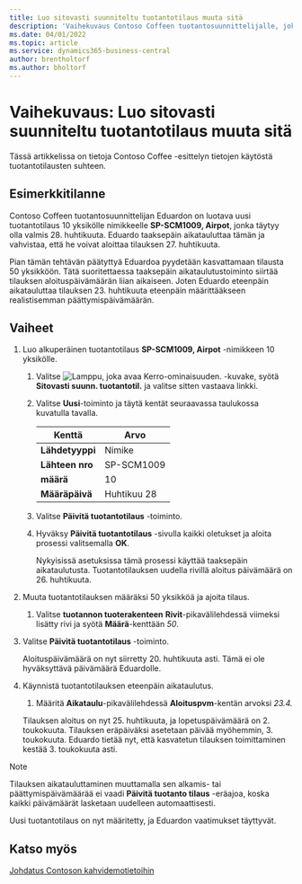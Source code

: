 ```yaml
---
title: Luo sitovasti suunniteltu tuotantotilaus muuta sitä
description: 'Vaihekuvaus Contoso Coffeen tuotantosuunnittelijalle, joka haluaa luoda sitovasti suunnitellun tuotantotilauksen ja muokata sitä.'
ms.date: 04/01/2022
ms.topic: article
ms.service: dynamics365-business-central
author: brentholtorf
ms.author: bholtorf
---
```


# Vaihekuvaus: Luo sitovasti suunniteltu tuotantotilaus muuta sitä

Tässä artikkelissa on tietoja Contoso Coffee -esittelyn tietojen käytöstä tuotantotilausten suhteen.  

## Esimerkkitilanne

Contoso Coffeen tuotantosuunnittelijan Eduardon on luotava uusi tuotantotilaus 10 yksikölle nimikkeelle **SP-SCM1009, Airpot**, jonka täytyy olla valmis 28. huhtikuuta. Eduardo taaksepäin aikatauluttaa tämän ja vahvistaa, että he voivat aloittaa tilauksen 27. huhtikuuta.  

Pian tämän tehtävän päätyttyä Eduardoa pyydetään kasvattamaan tilausta 50 yksikköön. Tätä suoritettaessa taaksepäin aikataulutustoiminto siirtää tilauksen aloituspäivämäärän liian aikaiseen. Joten Eduardo eteenpäin aikatauluttaa tilauksen 23. huhtikuuta eteenpäin määrittääkseen realistisemman päättymispäivämäärän.  

## Vaiheet

1. Luo alkuperäinen tuotantotilaus **SP-SCM1009, Airpot** -nimikkeen 10 yksikölle.

    1. Valitse ![Lamppu, joka avaa Kerro-ominaisuuden.](../../media/ui-search/search_small.png "Kerro, mitä haluat tehdä") -kuvake, syötä **Sitovasti suunn. tuotantotil.** ja valitse sitten vastaava linkki.  

    2. Valitse **Uusi**-toiminto ja täytä kentät seuraavassa taulukossa kuvatulla tavalla.  

        |Kenttä  |Arvo  |
        |---------|---------|
        |**Lähdetyyppi** |Nimike|
        |**Lähteen nro** |SP-SCM1009|
        |**määrä** |10|
        |**Määräpäivä**|Huhtikuu 28  |

    3. Valitse **Päivitä tuotantotilaus** -toiminto.  

    4. Hyväksy **Päivitä tuotantotilaus** -sivulla kaikki oletukset ja aloita prosessi valitsemalla **OK**.  

        Nykyisissä asetuksissa tämä prosessi käyttää taaksepäin aikataulutusta. Tuotantotilauksen uudella rivillä aloitus päivämäärä on 26. huhtikuuta.  

2. Muuta tuotantotilauksen määräksi 50 yksikköä ja ajoita tilaus.  

    1. Valitse **tuotannon tuoterakenteen** **Rivit**-pikavälilehdessä viimeksi lisätty rivi ja syötä **Määrä**-kenttään *50*.  

3. Valitse **Päivitä tuotantotilaus** -toiminto.  

    Aloituspäivämäärä on nyt siirretty 20. huhtikuuta asti. Tämä ei ole hyväksyttävä päivämäärä Eduardolle.

4. Käynnistä tuotantotilauksen eteenpäin aikataulutus.

    1. Määritä **Aikataulu**-pikavälilehdessä **Aloituspvm**-kentän arvoksi *23.4.*

    Tilauksen aloitus on nyt 25. huhtikuuta, ja lopetuspäivämäärä on 2. toukokuuta. Tilauksen eräpäiväksi asetetaan päivää myöhemmin, 3. toukokuuta. Eduardo tietää nyt, että kasvatetun tilauksen toimittaminen kestää 3. toukokuuta asti.

> [!NOTE]
> Tilauksen aikatauluttaminen muuttamalla sen alkamis- tai päättymispäivämäärää ei vaadi **Päivitä tuotanto tilaus** -eräajoa, koska kaikki päivämäärät lasketaan uudelleen automaattisesti.

Uusi tuotantotilaus on nyt määritetty, ja Eduardon vaatimukset täyttyvät.  

## Katso myös

[Johdatus Contoson kahvidemotietoihin](../contoso-coffee-intro.md)  
